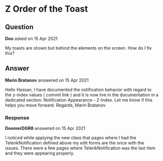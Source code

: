 # Z Order of the Toast

## Question

**Doo** asked on 15 Apr 2021

My toasts are shown but behind the elements on the screen. How do I fix this?

## Answer

**Marin Bratanov** answered on 15 Apr 2021

Hello Hassan, I have documented the notification behavior with regard to the z-index values ( commit link ) and it is now live in the documentation in a dedicated section: Notification Appearance - Z-Index. Let me know if this helps you move forward. Regards, Marin Bratanov

### Response

**DoomerDGR8** answered on 15 Apr 2021

I noticed while applying the new class that pages where I had the TelerikNotification defined above my edit forms are the once with the issues. There were a few pages where TelerikNotification was the last item and they were appearing properly.
